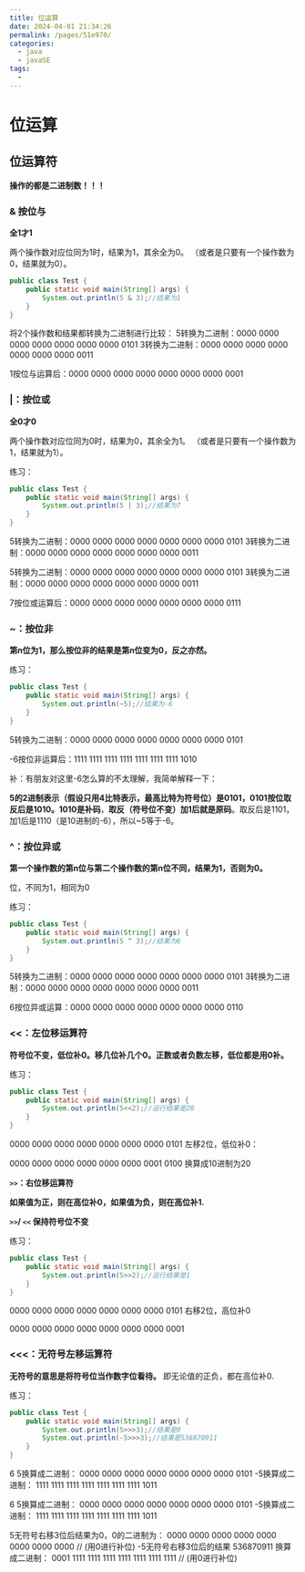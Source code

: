 ```yaml
---
title: 位运算
date: 2024-04-01 21:34:26
permalink: /pages/51e970/
categories:
  - java
  - javaSE
tags:
  - 
---
```

# 位运算



## 位运算符

**操作的都是二进制数！！！**



### & 按位与

**全1才1**

两个操作数对应位同为1时，结果为1，其余全为0。
（或者是只要有一个操作数为0，结果就为0）。



```java
public class Test {
	public static void main(String[] args) {
		System.out.println(5 & 3);//结果为1
	}
}
```

将2个操作数和结果都转换为二进制进行比较：
5转换为二进制：0000 0000 0000 0000 0000 0000 0000 0101
3转换为二进制：0000 0000 0000 0000 0000 0000 0000 0011

1按位与运算后：0000 0000 0000 0000 0000 0000 0000 0001



### |：按位或

**全0才0**

两个操作数对应位同为0时，结果为0，其余全为1。
（或者是只要有一个操作数为1，结果就为1）。

练习：

```java
public class Test {
	public static void main(String[] args) {
		System.out.println(5 | 3);//结果为7
	}
}
```


5转换为二进制：0000 0000 0000 0000 0000 0000 0000 0101
3转换为二进制：0000 0000 0000 0000 0000 0000 0000 0011

5转换为二进制：0000 0000 0000 0000 0000 0000 0000 0101
3转换为二进制：0000 0000 0000 0000 0000 0000 0000 0011

7按位或运算后：0000 0000 0000 0000 0000 0000 0000 0111



### ~：按位非

**第n位为1，那么按位非的结果是第n位变为0，反之亦然。**

练习：

```java
public class Test {
	public static void main(String[] args) {
		System.out.println(~5);//结果为-6
	}
}

```


5转换为二进制：0000 0000 0000 0000 0000 0000 0000 0101

-6按位非运算后：1111 1111 1111 1111 1111 1111 1111 1010

补：有朋友对这里-6怎么算的不太理解，我简单解释一下：

**5的2进制表示（假设只用4比特表示，最高比特为符号位）是0101，0101按位取反后是1010。1010是补码**，**取反（符号位不变）加1后就是原码**。取反后是1101，加1后是1110（是10进制的-6），所以~5等于-6。



### ^：按位异或

**第一个操作数的第n位与第二个操作数的第n位不同，结果为1，否则为0。**

位，不同为1，相同为0



练习：

```java
public class Test {
	public static void main(String[] args) {
		System.out.println(5 ^ 3);//结果为6
	}
}
```

5转换为二进制：0000 0000 0000 0000 0000 0000 0000 0101
3转换为二进制：0000 0000 0000 0000 0000 0000 0000 0011

6按位异或运算：0000 0000 0000 0000 0000 0000 0000 0110








### <<：左位移运算符

**符号位不变，低位补0。移几位补几个0。正数或者负数左移，低位都是用0补。**

练习：

```java
public class Test {
	public static void main(String[] args) {
		System.out.println(5<<2);//运行结果是20
	}
}
```

0000 0000 0000 0000 0000 0000 0000 0101 左移2位，低位补0：

0000 0000 0000 0000 0000 0000 0001 0100 换算成10进制为20

**`>>`：右位移运算符**

**如果值为正，则在高位补0，如果值为负，则在高位补1.** 

**`>>`/ `<<`  保持符号位不变**

练习：

```java
public class Test {
	public static void main(String[] args) {
		System.out.println(5>>2);//运行结果是1
	}
}

```


0000 0000 0000 0000 0000 0000 0000 0101 右移2位，高位补0

0000 0000 0000 0000 0000 0000 0000 0001

### <<<：无符号左移运算符

**无符号的意思是将符号位当作数字位看待。**
即无论值的正负，都在高位补0.

练习：

```java
public class Test {
	public static void main(String[] args) {
		System.out.println(5>>>3);//结果是0
		System.out.println(-5>>>3);//结果是536870911
	}
}
```


6
5换算成二进制： 0000 0000 0000 0000 0000 0000 0000 0101
-5换算成二进制： 1111 1111 1111 1111 1111 1111 1111 1011

6
5换算成二进制： 0000 0000 0000 0000 0000 0000 0000 0101
-5换算成二进制： 1111 1111 1111 1111 1111 1111 1111 1011

5无符号右移3位后结果为0，0的二进制为： 0000 0000 0000 0000 0000 0000 0000 0000 // (用0进行补位)
-5无符号右移3位后的结果 536870911 换算成二进制： 0001 1111 1111 1111 1111 1111 1111 1111 // (用0进行补位)
